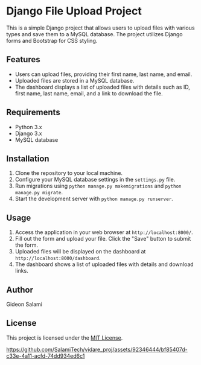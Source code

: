 
# Django File Upload Project

This is a simple Django project that allows users to upload files with various types and save them to a MySQL database. The project utilizes Django forms and Bootstrap for CSS styling.

## Features
- Users can upload files, providing their first name, last name, and email.
- Uploaded files are stored in a MySQL database.
- The dashboard displays a list of uploaded files with details such as ID, first name, last name, email, and a link to download the file.

## Requirements
- Python 3.x
- Django 3.x
- MySQL database

## Installation
1. Clone the repository to your local machine.
2. Configure your MySQL database settings in the `settings.py` file.
3. Run migrations using `python manage.py makemigrations` and `python manage.py migrate`.
4. Start the development server with `python manage.py runserver`.

## Usage
1. Access the application in your web browser at `http://localhost:8000/`.
2. Fill out the form and upload your file. Click the "Save" button to submit the form.
3. Uploaded files will be displayed on the dashboard at `http://localhost:8000/dashboard`.
4. The dashboard shows a list of uploaded files with details and download links.

## Author
Gideon Salami

## License
This project is licensed under the [MIT License](LICENSE).


https://github.com/SalamiTech/vidare_proj/assets/92346444/bf85407d-c33e-4a11-acfd-74dd934ed6c1



